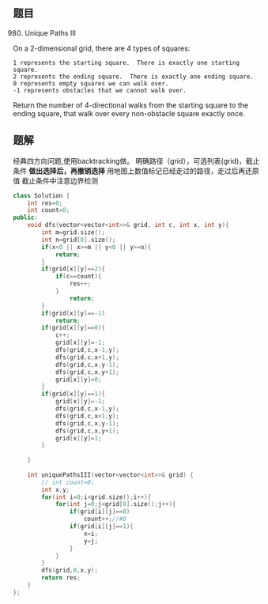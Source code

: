 ## 题目

980. Unique Paths III

On a 2-dimensional grid, there are 4 types of squares:

    1 represents the starting square.  There is exactly one starting square.
    2 represents the ending square.  There is exactly one ending square.
    0 represents empty squares we can walk over.
    -1 represents obstacles that we cannot walk over.

Return the number of 4-directional walks from the starting square to the ending square, that walk over every non-obstacle square exactly once.

## 题解

经典四方向问题,使用backtracking做。
明确路径（grid），可选列表(grid)，截止条件
**做出选择后，再撤销选择**
用地图上数值标记已经走过的路径，走过后再还原值
截止条件中注意边界检测

```C++
class Solution {
    int res=0;
    int count=0;
public:
    void dfs(vector<vector<int>>& grid, int c, int x, int y){
        int m=grid.size();
        int n=grid[0].size();
        if(x<0 || x>=m || y<0 || y>=n){
            return;
        }
        if(grid[x][y]==2){
            if(c==count){
                res++;
            }
                return;
        }
        if(grid[x][y]==-1)
            return;
        if(grid[x][y]==0){
            c++;
            grid[x][y]=-1;
            dfs(grid,c,x-1,y);
            dfs(grid,c,x+1,y);
            dfs(grid,c,x,y-1);
            dfs(grid,c,x,y+1);
            grid[x][y]=0;
        }
        if(grid[x][y]==1){
            grid[x][y]=-1;
            dfs(grid,c,x-1,y);
            dfs(grid,c,x+1,y);
            dfs(grid,c,x,y-1);
            dfs(grid,c,x,y+1);
            grid[x][y]=1;
        }
        
    }
    
    int uniquePathsIII(vector<vector<int>>& grid) {
        // int count=0;
        int x,y;
        for(int i=0;i<grid.size();i++){
            for(int j=0;j<grid[0].size();j++){
                if(grid[i][j]==0)
                    count++;//#0
                if(grid[i][j]==1){
                    x=i;
                    y=j;
                }
            }
        }
        dfs(grid,0,x,y);
        return res;
    }
};
```
